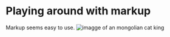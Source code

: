 # Playing around with markup
Markup seems easy to use.
![imagge of an mongolian cat king](https://octodex.github.com/images/yaktocat.png)
